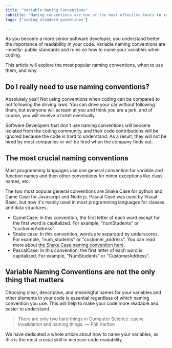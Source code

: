 ```yaml
---
title: "Variable Naming Conventions"
subtitle: "Naming conventions are one of the most effective tools to increase code readability, almost every company has one and you should as well"
tags: ["coding standard guidelines"]

---
```


As you become a more senior software developer, you understand better the importance of readability in your code. Variable naming conventions are -mostly- public standards and rules on how to name your variables when coding.

This article will explore the most popular naming conventions, when to use them, and why.

## Do I really need to use naming conventions?

Absolutely yes!! Not using conventions when coding can be compared to not following the driving laws: You can drive your car without following them, but everyone will scream at you and think you are a jerk, and of course, you will receive a ticket eventually.

Software Developers that don't use naming conventions will become isolated from the coding community, and their code contributions will be ignored because the code is hard to understand. As a result, they will not be hired by most companies or will be fired when the company finds out.

## The most crucial naming conventions

Most programming languages use one general convention for variable and function names and then other conventions for minor exceptions like class names, etc.

The two most popular general conventions are Snake Case for python and Came Case for Javascript and Node js. Pascal Case was used by Visual Basic, but now it's mainly used in most programming languages for classes and data structures.

- CamelCase: In this convention, the first letter of each word except for the first word is capitalized. For example, "numStudents" or "customerAddress". 
- Snake case: In this convention, words are separated by underscores. For example, "num_students" or "customer_address". You can read more about [the Snake Case naming convention here](/lesson/snake-case-variable-naming-convention).
- PascalCase: In this convention, the first letter of each word is capitalized. For example, "NumStudents" or "CustomerAddress".

## Variable Naming Conventions are not the only thing that matters

Choosing clear, descriptive, and meaningful names for your variables and other elements in your code is essential regardless of which naming convention you use. This will help to make your code more readable and easier to understand.

> There are only two hard things in Computer Science: cache invalidation and naming things. — Phil Karlton

We have dedicated a whole article about how to name your variables, as this is the most crucial skill to increase code readability.
